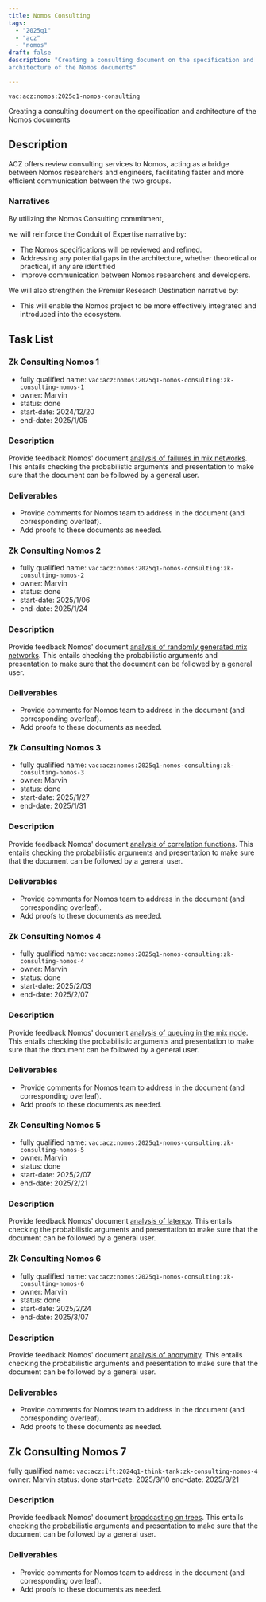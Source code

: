 ```yaml
---
title: Nomos Consulting
tags:
  - "2025q1"
  - "acz"
  - "nomos"
draft: false
description: "Creating a consulting document on the specification and 
architecture of the Nomos documents"

---
```


`vac:acz:nomos:2025q1-nomos-consulting`

Creating a consulting document on the specification and 
architecture of the Nomos documents
## Description

ACZ offers review consulting services to Nomos, 
acting as a bridge between Nomos researchers and engineers, 
facilitating faster and more efficient communication between the two groups.

### Narratives

By utilizing the Nomos Consulting commitment, 

we will reinforce the Conduit of Expertise narrative by:
* The Nomos specifications will be reviewed and refined.
* Addressing any potential gaps in the architecture, whether theoretical or practical, 
if any are identified
* Improve communication between Nomos researchers and developers.

We will also strengthen the Premier Research Destination narrative by: 
* This will enable the Nomos project to be more effectively integrated 
and introduced into the ecosystem.

## Task List

### Zk Consulting Nomos 1
* fully qualified name: `vac:acz:nomos:2025q1-nomos-consulting:zk-consulting-nomos-1`
* owner: Marvin
* status: done
* start-date: 2024/12/20
* end-date: 2025/1/05

### Description
Provide feedback Nomos' document 
[analysis of failures in mix networks](https://www.notion.so/Analysis-of-failures-in-mix-networks-feeef349720842759c59785af71c7c59).
This entails checking the probabilistic arguments and presentation to make sure that the document can be followed by a general user.


### Deliverables
- Provide comments for Nomos team to address in the document (and corresponding overleaf).
- Add proofs to these documents as needed.


### Zk Consulting Nomos 2
* fully qualified name: `vac:acz:nomos:2025q1-nomos-consulting:zk-consulting-nomos-2`
* owner: Marvin
* status: done
* start-date: 2025/1/06
* end-date: 2025/1/24

### Description
Provide feedback Nomos' document 
[analysis of randomly generated mix networks](https://www.notion.so/Analysis-of-randomly-generated-mix-networks-6246ab47a8e34ac0bc7b561d32680e34).
This entails checking the probabilistic arguments and presentation 
to make sure that the document can be followed by a general user.


### Deliverables
- Provide comments for Nomos team to address in the document (and corresponding overleaf).
- Add proofs to these documents as needed.

### Zk Consulting Nomos 3
* fully qualified name: `vac:acz:nomos:2025q1-nomos-consulting:zk-consulting-nomos-3`
* owner: Marvin
* status: done
* start-date: 2025/1/27
* end-date: 2025/1/31

### Description
Provide feedback Nomos' document 
[analysis of correlation functions](https://www.notion.so/Analysis-of-correlation-functions-12f8f96fb65c8162b234ee4200c4917a). 
This entails checking the probabilistic arguments and presentation 
to make sure that the document can be followed by a general user.


### Deliverables
- Provide comments for Nomos team to address in the document (and corresponding overleaf).
- Add proofs to these documents as needed.

### Zk Consulting Nomos 4
* fully qualified name: `vac:acz:nomos:2025q1-nomos-consulting:zk-consulting-nomos-4`
* owner: Marvin
* status: done
* start-date: 2025/2/03
* end-date: 2025/2/07

### Description
Provide feedback Nomos' document 
[analysis of queuing in the mix node](https://www.notion.so/Analysis-of-queuing-system-in-the-mix-node-12f8f96fb65c819a8214f4a0dd9e7460). 
This entails checking the probabilistic arguments and presentation 
to make sure that the document can be followed by a general user.

### Deliverables
- Provide comments for Nomos team to address in the document (and corresponding overleaf).
- Add proofs to these documents as needed. 

### Zk Consulting Nomos 5
* fully qualified name: `vac:acz:nomos:2025q1-nomos-consulting:zk-consulting-nomos-5`
* owner: Marvin
* status: done
* start-date: 2025/2/07
* end-date: 2025/2/21

### Description
Provide feedback Nomos' document [analysis of latency](https://www.notion.so/Analysis-of-latency-12f8f96fb65c81b09ba5ea1200315e97). 
This entails checking the probabilistic arguments and presentation to make sure that the document can be followed by a general user.

### Zk Consulting Nomos 6
* fully qualified name: `vac:acz:nomos:2025q1-nomos-consulting:zk-consulting-nomos-6`
* owner: Marvin
* status: done
* start-date: 2025/2/24
* end-date: 2025/3/07

### Description
Provide feedback Nomos' document [analysis of anonymity](https://www.notion.so/Analysis-of-anonymity-12f8f96fb65c8134b3f4d9a091c02408). 
This entails checking the probabilistic arguments and presentation to make sure that the document can be followed by a general user.

### Deliverables
- Provide comments for Nomos team to address in the document (and corresponding overleaf).
- Add proofs to these documents as needed.

## Zk Consulting Nomos 7
fully qualified name: `vac:acz:ift:2024q1-think-tank:zk-consulting-nomos-4`
owner: Marvin
status: done
start-date: 2025/3/10
end-date: 2025/3/21

### Description
Provide feedback Nomos' document [broadcasting on trees](https://www.notion.so/Broadcasting-on-Trees-1578f96fb65c803ea935d9b8c803cbe4). 
This entails checking the probabilistic arguments and presentation to make sure that the document can be followed by a general user.

### Deliverables
- Provide comments for Nomos team to address in the document (and corresponding overleaf).
- Add proofs to these documents as needed.